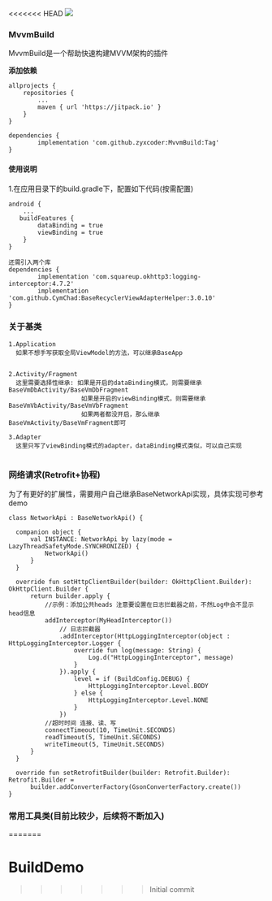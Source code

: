 <<<<<<< HEAD
[![](https://www.jitpack.io/v/zyxcoder/MvvmBuild.svg)](https://www.jitpack.io/#zyxcoder/MvvmBuild)

### MvvmBuild
 MvvmBuild是一个帮助快速构建MVVM架构的插件
 
 
 **添加依赖**
 
```
allprojects {
    repositories {
        ...
        maven { url 'https://jitpack.io' }
    }
}

dependencies {
        implementation 'com.github.zyxcoder:MvvmBuild:Tag'
}
```
#### 使用说明
1.在应用目录下的build.gradle下，配置如下代码(按需配置)
```
android {
    ...
   buildFeatures {
        dataBinding = true
        viewBinding = true
    }
}

还需引入两个库
dependencies {
        implementation 'com.squareup.okhttp3:logging-interceptor:4.7.2'
        implementation 'com.github.CymChad:BaseRecyclerViewAdapterHelper:3.0.10'
}

```
### 关于基类
```
1.Application 
  如果不想手写获取全局ViewModel的方法，可以继承BaseApp


2.Activity/Fragment
  这里需要选择性继承: 如果是开启的dataBinding模式，则需要继承BaseVmDbActivity/BaseVmDbFragment
                    如果是开启的viewBinding模式，则需要继承BaseVmVbActivity/BaseVmVbFragment
                    如果两者都没开启，那么继承BaseVmActivity/BaseVmFragment即可

3.Adapter
  这里只写了viewBinding模式的adapter，dataBinding模式类似，可以自己实现
  
```

### 网络请求(Retrofit+协程)
  为了有更好的扩展性，需要用户自己继承BaseNetworkApi实现，具体实现可参考demo
  ```
  class NetworkApi : BaseNetworkApi() {

    companion object {
        val INSTANCE: NetworkApi by lazy(mode = LazyThreadSafetyMode.SYNCHRONIZED) {
            NetworkApi()
        }
    }

    override fun setHttpClientBuilder(builder: OkHttpClient.Builder): OkHttpClient.Builder {
        return builder.apply {
            //示例：添加公共heads 注意要设置在日志拦截器之前，不然Log中会不显示head信息
            addInterceptor(MyHeadInterceptor())
                // 日志拦截器
                .addInterceptor(HttpLoggingInterceptor(object : HttpLoggingInterceptor.Logger {
                    override fun log(message: String) {
                        Log.d("HttpLoggingInterceptor", message)
                    }
                }).apply {
                    level = if (BuildConfig.DEBUG) {
                        HttpLoggingInterceptor.Level.BODY
                    } else {
                        HttpLoggingInterceptor.Level.NONE
                    }
                })
            //超时时间 连接、读、写
            connectTimeout(10, TimeUnit.SECONDS)
            readTimeout(5, TimeUnit.SECONDS)
            writeTimeout(5, TimeUnit.SECONDS)
        }
    }

    override fun setRetrofitBuilder(builder: Retrofit.Builder): Retrofit.Builder =
        builder.addConverterFactory(GsonConverterFactory.create())
}
  ```

### 常用工具类(目前比较少，后续将不断加入)

  



          
=======
# BuildDemo
>>>>>>> Initial commit
